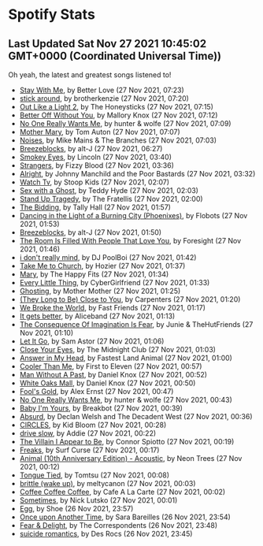 
# Spotify Stats
## Last Updated Sat Nov 27 2021 10:45:02 GMT+0000 (Coordinated Universal Time))

Oh yeah, the latest and greatest songs listened to!

- [Stay With Me](https://www.last.fm/music/Better+Love/_/Stay+With+Me), by Better Love (27 Nov 2021, 07:23)
- [stick around](https://www.last.fm/music/brotherkenzie/_/stick+around), by brotherkenzie (27 Nov 2021, 07:20)
- [Out Like a Light 2](https://www.last.fm/music/The+Honeysticks/_/Out+Like+a+Light+2), by The Honeysticks (27 Nov 2021, 07:15)
- [Better Off Without You](https://www.last.fm/music/Mallory+Knox/_/Better+Off+Without+You), by Mallory Knox (27 Nov 2021, 07:12)
- [No One Really Wants Me](https://www.last.fm/music/hunter+&+wolfe/_/No+One+Really+Wants+Me), by hunter & wolfe (27 Nov 2021, 07:09)
- [Mother Mary](https://www.last.fm/music/Tom+Auton/_/Mother+Mary), by Tom Auton (27 Nov 2021, 07:07)
- [Noises](https://www.last.fm/music/Mike+Mains+&+The+Branches/_/Noises), by Mike Mains & The Branches (27 Nov 2021, 07:03)
- [Breezeblocks](https://www.last.fm/music/alt-J/_/Breezeblocks), by alt-J (27 Nov 2021, 06:27)
- [Smokey Eyes](https://www.last.fm/music/Lincoln/_/Smokey+Eyes), by Lincoln (27 Nov 2021, 03:40)
- [Strangers](https://www.last.fm/music/Fizzy+Blood/_/Strangers), by Fizzy Blood (27 Nov 2021, 03:36)
- [Alright](https://www.last.fm/music/Johnny+Manchild+and+the+Poor+Bastards/_/Alright), by Johnny Manchild and the Poor Bastards (27 Nov 2021, 03:32)
- [Watch Tv](https://www.last.fm/music/Stoop+Kids/_/Watch+Tv), by Stoop Kids (27 Nov 2021, 02:07)
- [Sex with a Ghost](https://www.last.fm/music/Teddy+Hyde/_/Sex+with+a+Ghost), by Teddy Hyde (27 Nov 2021, 02:03)
- [Stand Up Tragedy](https://www.last.fm/music/The+Fratellis/_/Stand+Up+Tragedy), by The Fratellis (27 Nov 2021, 02:00)
- [The Bidding](https://www.last.fm/music/Tally+Hall/_/The+Bidding), by Tally Hall (27 Nov 2021, 01:57)
- [Dancing in the Light of a Burning City (Phoenixes)](https://www.last.fm/music/Flobots/_/Dancing+in+the+Light+of+a+Burning+City+(Phoenixes)), by Flobots (27 Nov 2021, 01:53)
- [Breezeblocks](https://www.last.fm/music/alt-J/_/Breezeblocks), by alt-J (27 Nov 2021, 01:50)
- [The Room Is Filled With People That Love You](https://www.last.fm/music/Foresight/_/The+Room+Is+Filled+With+People+That+Love+You), by Foresight (27 Nov 2021, 01:46)
- [i don't really mind](https://www.last.fm/music/DJ+PoolBoi/_/i+don%27t+really+mind), by DJ PoolBoi (27 Nov 2021, 01:42)
- [Take Me to Church](https://www.last.fm/music/Hozier/_/Take+Me+to+Church), by Hozier (27 Nov 2021, 01:37)
- [Mary](https://www.last.fm/music/The+Happy+Fits/_/Mary), by The Happy Fits (27 Nov 2021, 01:34)
- [Every Little Thing](https://www.last.fm/music/CyberGirlfriend/_/Every+Little+Thing), by CyberGirlfriend (27 Nov 2021, 01:33)
- [Ghosting](https://www.last.fm/music/Mother+Mother/_/Ghosting), by Mother Mother (27 Nov 2021, 01:25)
- [(They Long to Be) Close to You](https://www.last.fm/music/Carpenters/_/(They+Long+to+Be)+Close+to+You), by Carpenters (27 Nov 2021, 01:20)
- [We Broke the World](https://www.last.fm/music/Fast+Friends/_/We+Broke+the+World), by Fast Friends (27 Nov 2021, 01:17)
- [It gets better](https://www.last.fm/music/Aliceband/_/It+gets+better), by Aliceband (27 Nov 2021, 01:13)
- [The Consequence Of Imagination Is Fear](https://www.last.fm/music/Junie+&+TheHutFriends/_/The+Consequence+Of+Imagination+Is+Fear), by Junie & TheHutFriends (27 Nov 2021, 01:10)
- [Let It Go](https://www.last.fm/music/Sam+Astor/_/Let+It+Go), by Sam Astor (27 Nov 2021, 01:06)
- [Close Your Eyes](https://www.last.fm/music/The+Midnight+Club/_/Close+Your+Eyes), by The Midnight Club (27 Nov 2021, 01:03)
- [Answer in My Head](https://www.last.fm/music/Fastest+Land+Animal/_/Answer+in+My+Head), by Fastest Land Animal (27 Nov 2021, 01:00)
- [Cooler Than Me](https://www.last.fm/music/First+to+Eleven/_/Cooler+Than+Me), by First to Eleven (27 Nov 2021, 00:57)
- [Man Without A Past](https://www.last.fm/music/Daniel+Knox/_/Man+Without+A+Past), by Daniel Knox (27 Nov 2021, 00:52)
- [White Oaks Mall](https://www.last.fm/music/Daniel+Knox/_/White+Oaks+Mall), by Daniel Knox (27 Nov 2021, 00:50)
- [Fool's Gold](https://www.last.fm/music/Alex+Ernst/_/Fool%27s+Gold), by Alex Ernst (27 Nov 2021, 00:47)
- [No One Really Wants Me](https://www.last.fm/music/hunter+&+wolfe/_/No+One+Really+Wants+Me), by hunter & wolfe (27 Nov 2021, 00:43)
- [Baby I'm Yours](https://www.last.fm/music/Breakbot/_/Baby+I%27m+Yours), by Breakbot (27 Nov 2021, 00:39)
- [Absurd](https://www.last.fm/music/Declan+Welsh+and+The+Decadent+West/_/Absurd), by Declan Welsh and The Decadent West (27 Nov 2021, 00:36)
- [CIRCLES](https://www.last.fm/music/Kid+Bloom/_/CIRCLES), by Kid Bloom (27 Nov 2021, 00:28)
- [drive slow](https://www.last.fm/music/Addie/_/drive+slow), by Addie (27 Nov 2021, 00:22)
- [The Villain I Appear to Be](https://www.last.fm/music/Connor+Spiotto/_/The+Villain+I+Appear+to+Be), by Connor Spiotto (27 Nov 2021, 00:19)
- [Freaks](https://www.last.fm/music/Surf+Curse/_/Freaks), by Surf Curse (27 Nov 2021, 00:17)
- [Animal (10th Anniversary Edition) - Acoustic](https://www.last.fm/music/Neon+Trees/_/Animal+(10th+Anniversary+Edition)+-+Acoustic), by Neon Trees (27 Nov 2021, 00:12)
- [Tongue Tied](https://www.last.fm/music/Tomtsu/_/Tongue+Tied), by Tomtsu (27 Nov 2021, 00:08)
- [brittle (wake up)](https://www.last.fm/music/meltycanon/_/brittle+(wake+up)), by meltycanon (27 Nov 2021, 00:03)
- [Coffee Coffee Coffee](https://www.last.fm/music/Cafe+A+La+Carte/_/Coffee+Coffee+Coffee), by Cafe A La Carte (27 Nov 2021, 00:02)
- [Sometimes](https://www.last.fm/music/Nick+Lutsko/_/Sometimes), by Nick Lutsko (27 Nov 2021, 00:01)
- [Egg](https://www.last.fm/music/Shoe/_/Egg), by Shoe (26 Nov 2021, 23:57)
- [Once upon Another Time](https://www.last.fm/music/Sara+Bareilles/_/Once+upon+Another+Time), by Sara Bareilles (26 Nov 2021, 23:54)
- [Fear & Delight](https://www.last.fm/music/The+Correspondents/_/Fear+&+Delight), by The Correspondents (26 Nov 2021, 23:48)
- [suicide romantics](https://www.last.fm/music/Des+Rocs/_/suicide+romantics), by Des Rocs (26 Nov 2021, 23:45)
